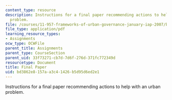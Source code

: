 ```yaml
---
content_type: resource
description: Instructions for a final paper recommending actions to help with an urban
  problem.
file: /courses/11-957-frameworks-of-urban-governance-january-iap-2007/bd3862e8157aa3c41426b5d95d6ed2e1_finalpaper.pdf
file_type: application/pdf
learning_resource_types:
- Assignments
ocw_type: OCWFile
parent_title: Assignments
parent_type: CourseSection
parent_uid: 33f73271-cb7d-7d6f-276d-371fc772349d
resourcetype: Document
title: Final Paper
uid: bd3862e8-157a-a3c4-1426-b5d95d6ed2e1
---
```

Instructions for a final paper recommending actions to help with an urban problem.

